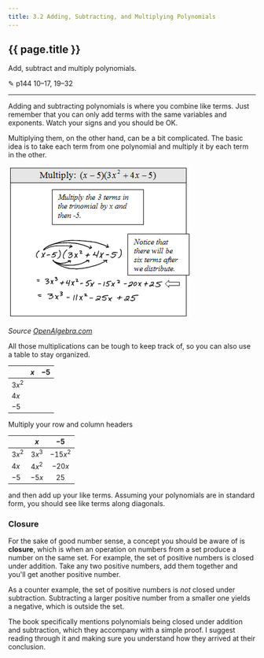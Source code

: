 ```yaml
---
title: 3.2 Adding, Subtracting, and Multiplying Polynomials
---
```


## {{ page.title }}

Add, subtract and multiply polynomials.

✎ p144 10–17, 19–32

---

Adding and subtracting polynomials is where you combine like terms. Just remember that you can only add terms with the same variables and exponents. Watch your signs and you should be OK.

Multiplying them, on the other hand, can be a bit complicated. The basic idea is to take each term from one polynomial and multiply it by each term in the other.

![](../img/3.2-mult-polys.png)

*Source [OpenAlgebra.com](https://www.openalgebra.com/2012/11/multiplying-polynomials.html)*

All those multiplications can be tough to keep track of, so you can also use a table to stay organized.

|        |  $x$  | $-5$  |
| ------ | :---: | :---: |
| $3x^2$ |       |       |
| $4x$   |       |       |
| $-5$   |       |       |

Multiply your row and column headers

|        |  $x$   |   $-5$   |
| ------ | :----: | :------: |
| $3x^2$ | $3x^3$ | $-15x^2$ |
| $4x$   | $4x^2$ |  $-20x$  |
| $-5$   | $-5x$  |   $25$   |

and then add up your like terms. Assuming your polynomials are in standard form, you should see like terms along diagonals.

### Closure

For the sake of good number sense, a concept you should be aware of is **closure**, which is when an operation on numbers from a set produce a number on the same set. For example, the set of positive numbers is closed under addition. Take any two positive numbers, add them together and you'll get another positive number.

As a counter example, the set of positive numbers is *not* closed under subtraction. Subtracting a larger positive number from a smaller one yields a negative, which is outside the set.

The book specifically mentions polynomials being closed under addition and subtraction, which they accompany with a simple proof. I suggest reading through it and making sure you understand how they arrived at their conclusion.
